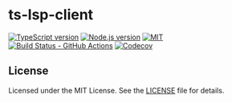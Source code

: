 # ts-lsp-client

[![TypeScript version][ts-badge]][typescript-4-3]
[![Node.js version][nodejs-badge]][nodejs]
[![MIT][license-badge]][license]
[![Build Status - GitHub Actions][gha-badge]][gha-ci]
[![Codecov][codecov-badge]][codecov]

## License

Licensed under the MIT License. See the [LICENSE](https://github.com/ImperiumMaximus/ts-lsp-client/blob/main/LICENSE) file for details.

[ts-badge]: https://img.shields.io/badge/TypeScript-4.3-blue.svg
[nodejs-badge]: https://img.shields.io/badge/Node.js->=%2014.16-yellow.svg
[nodejs]: https://nodejs.org/dist/latest-v14.x/docs/api/
[gha-badge]: https://github.com/ImperiumMaximus/ts-lsp-client/actions/workflows/nodejs.yml/badge.svg
[gha-ci]: https://github.com/ImperiumMaximus/ts-lsp-client/actions/workflows/nodejs.yml
[typescript]: https://www.typescriptlang.org/
[typescript-4-3]: https://www.typescriptlang.org/docs/handbook/release-notes/typescript-4-3.html
[license-badge]: https://img.shields.io/badge/license-MIT-orange.svg
[license]: https://github.com/ImperiumMaximus/ts-lsp-client/blob/main/LICENSE
[jest]: https://facebook.github.io/jest/
[eslint]: https://github.com/eslint/eslint
[prettier]: https://prettier.io
[volta]: https://volta.sh
[volta-getting-started]: https://docs.volta.sh/guide/getting-started
[volta-tomdale]: https://twitter.com/tomdale/status/1162017336699838467?s=20
[gh-actions]: https://github.com/features/actions
[codecov-badge]: https://codecov.io/gh/ImperiumMaximus/ts-lsp-client/branch/master/graph/badge.svg
[codecov]: https://codecov.io/gh/ImperiumMaximus/ts-lsp-client